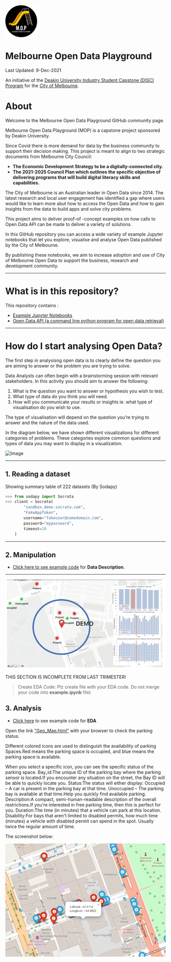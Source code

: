<img src="/images/mop-black.png" alt="drawing" width="100"/>

**Melbourne Open Data Playground**
==================================
Last Updated: 9-Dec-2021

An initiative of the [Deakin University Industry Student Capstone (DISC) Program](https://www.discprojects.com/) for the [City of Melbourne](https://data.melbourne.vic.gov.au/).

# About

Welcome to the Melbourne Open Data Playground GitHub community page.

Melbourne Open Data Playground (MOP) is a capstone project sponsored by Deakin University.

Since Covid there is more demand for data by the business community to support their decision making. This project is meant to align to two strategic documents from Melbourne City Council:

- **The Economic Development Strategy to be a digitally-connected city.**
- **The 2021-2025 Council Plan which outlines the specific objective of delivering programs that will build digital literacy skills and capabilities.**

The City of Melbourne is an Australian leader in Open Data since 2014. The latest research and local user engagement has identified a gap where users would like to learn more abut how to access the Open Data and how to gain insights from the data to build apps and solve city problems.

This project aims to deliver proof-of -concept examples on how calls to Open Data API can be made to deliver a variety of solutions.

In this GitHub repository you can access a wide variety of example Jupyter notebooks that let you explore, visualise and analyse Open Data published by the City of Melbourne.

By publishing these notebooks, we aim to increase adoption and use of City of Melbourne Open Data to support the business, research and development community. 

---


What is in this repository?
=====

This repository contains :
- [Example Jupyter Notebooks](example_notebooks/)
- [Open Data API (a command line python program for open data retrieval)](opendataapi/)

---

How do I start analysing Open Data?
=======================

The first step in analysisng open data is to clearly define the question you are aiming to answer or the problem you are trying to solve.

Data Analysts can often begin with a brainstorming session with relevant stakeholders.
In this activity you should aim to answer the following:

1. What is the question you want to answer or hypothesis you wish to test.
2. What type of data do you think you will need.
3. How will you communicate your results or insights ie. what type of visualisation do you wish to use.
   
The type of visualisation will depend on the question you’re trying to answer and the nature of the data used.

In the diagram below, we have shown different visualizations for different categories of problems.
These categories explore common questions and types of data you may want to display in a visualization.

![Image](https://content.codecademy.com/programs/dataviz-python/unit-3/pickachart.svg?sanitize=true)



---




## 1. Reading a dataset



Showing summary table of 222 datasets (By Sodapy)




```python
>>> from sodapy import Socrata
>>> client = Socrata(
        "sandbox.demo.socrata.com",
        "FakeAppToken",
        username="fakeuser@somedomain.com",
        password="mypassword",
        timeout=10
    )
```




---
## 2. Manipulation

* [Click here to see example code](/example_notebooks/tutorials/001-UsingSodapyandBuildingETL.ipynb) for **Data Description**.


---

![image](/images/demo.png)

THIS SECTION IS INCOMPLETE FROM LAST TRIMESTER!
>Create EDA Code:
Plz create file with your EDA code.
Do not merge your code into **example.ipynb** file)



## 3. Analysis  

* [Click here](/example_notebooks/tutorials/001-UsingSodapyandBuildingETL.ipynb) to see example code for **EDA**

Open the link ["Geo_Map.html"](/images/Geo_Map.html) with your browser to check the parking status. 

Different colored icons are used to distinguish the availability of parking Spaces.Red means the parking space is occupied, and blue means the parking space is available. 

When you select a specific icon, you can see the specific status of the parking space.
Bay_id:The unique ID of the parking bay where the parking sensor is located.If you encounter any situation on the street, the Bay ID will be able to quickly locate you.
Status:The status will either display: Occupied – A car is present in the parking bay at that time. Unoccupied – The parking bay is available at that time.Help you quickly find available parking.
Description:A compact, semi-human-readable description of the overall restrictions.If you're interested in free parking time, then this is perfect for you.
Duration:The time (in minutes) that a vehicle can park at this location.
Disability:For bays that aren't limited to disabled permits, how much time (minutes) a vehicle with disabled permit can spend in the spot. Usually twice the regular amount of time.

The screenshot below:

![image](/images/geo.PNG)


